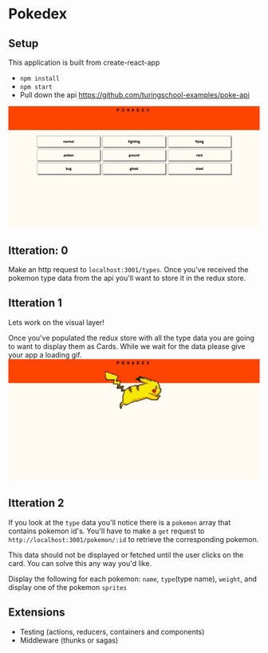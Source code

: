 # Pokedex

## Setup

This application is built from create-react-app

- `npm install`
- `npm start`
- Pull down the api https://github.com/turingschool-examples/poke-api

![](./app.gif)
## Itteration: 0

Make an http request to `localhost:3001/types`. Once you've received the pokemon type data from the api you'll want to store it in the redux store.

## Itteration 1

Lets work on the visual layer!

Once you've populated the redux store with all the type data you are going to want to display them as Cards. While we wait for the data please give your app a loading gif.
![](./loading.gif)

## Itteration 2

If you look at the `type` data you'll notice there is a `pokemon` array that contains pokemon id's. You'll have to make a `get` request to `http://localhost:3001/pokemon/:id` to retrieve the corresponding pokemon.

This data should not be displayed or fetched until the user clicks on the card. You can solve this any way you'd like. 

Display the following for each pokemon:
`name`, `type`(type name), `weight`, and display one of the pokemon `sprites`  

## Extensions

* Testing (actions, reducers, containers and components)
* Middleware (thunks or sagas)
